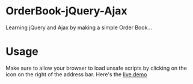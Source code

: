 # OrderBook-jQuery-Ajax
Learning jQuery and Ajax by making a simple Order Book...

# Usage
Make sure to allow your browser to load unsafe scripts by clicking on the icon on the right of the address bar.
Here's the [live demo](https://rizwanahmed19.github.io/OrderBook-jQuery-Ajax/ "Live Demo")
